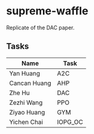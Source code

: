 # supreme-waffle
Replicate of the DAC paper.

## Tasks
| Name         | Task    |
|--------------|---------|
| Yan Huang    | A2C     |
| Cancan Huang | AHP     |
| Zhe Hu       | DAC     |
| Zezhi Wang   | PPO     |
| Ziyao Huang  | GYM     |
| Yichen Chai  | IOPG\_OC |
